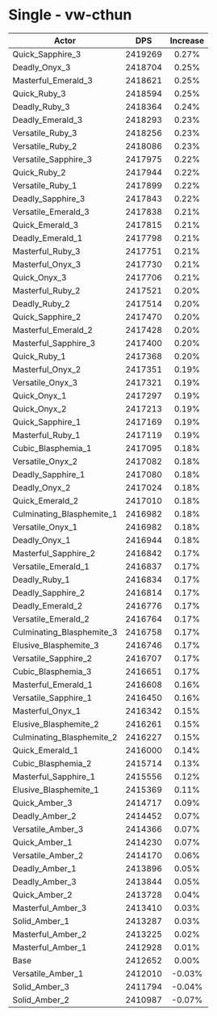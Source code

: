 # Single - vw-cthun
| Actor | DPS | Increase |
|---|:---:|:---:|
|Quick_Sapphire_3|2419269|0.27%|
|Deadly_Onyx_3|2418704|0.25%|
|Masterful_Emerald_3|2418621|0.25%|
|Quick_Ruby_3|2418594|0.25%|
|Deadly_Ruby_3|2418364|0.24%|
|Deadly_Emerald_3|2418293|0.23%|
|Versatile_Ruby_3|2418256|0.23%|
|Versatile_Ruby_2|2418086|0.23%|
|Versatile_Sapphire_3|2417975|0.22%|
|Quick_Ruby_2|2417944|0.22%|
|Versatile_Ruby_1|2417899|0.22%|
|Deadly_Sapphire_3|2417843|0.22%|
|Versatile_Emerald_3|2417838|0.21%|
|Quick_Emerald_3|2417815|0.21%|
|Deadly_Emerald_1|2417798|0.21%|
|Masterful_Ruby_3|2417751|0.21%|
|Masterful_Onyx_3|2417730|0.21%|
|Quick_Onyx_3|2417706|0.21%|
|Masterful_Ruby_2|2417521|0.20%|
|Deadly_Ruby_2|2417514|0.20%|
|Quick_Sapphire_2|2417470|0.20%|
|Masterful_Emerald_2|2417428|0.20%|
|Masterful_Sapphire_3|2417400|0.20%|
|Quick_Ruby_1|2417368|0.20%|
|Masterful_Onyx_2|2417351|0.19%|
|Versatile_Onyx_3|2417321|0.19%|
|Quick_Onyx_1|2417297|0.19%|
|Quick_Onyx_2|2417213|0.19%|
|Quick_Sapphire_1|2417169|0.19%|
|Masterful_Ruby_1|2417119|0.19%|
|Cubic_Blasphemia_1|2417095|0.18%|
|Versatile_Onyx_2|2417082|0.18%|
|Deadly_Sapphire_1|2417080|0.18%|
|Deadly_Onyx_2|2417024|0.18%|
|Quick_Emerald_2|2417010|0.18%|
|Culminating_Blasphemite_1|2416982|0.18%|
|Versatile_Onyx_1|2416982|0.18%|
|Deadly_Onyx_1|2416944|0.18%|
|Masterful_Sapphire_2|2416842|0.17%|
|Versatile_Emerald_1|2416837|0.17%|
|Deadly_Ruby_1|2416834|0.17%|
|Deadly_Sapphire_2|2416814|0.17%|
|Deadly_Emerald_2|2416776|0.17%|
|Versatile_Emerald_2|2416764|0.17%|
|Culminating_Blasphemite_3|2416758|0.17%|
|Elusive_Blasphemite_3|2416746|0.17%|
|Versatile_Sapphire_2|2416707|0.17%|
|Cubic_Blasphemia_3|2416651|0.17%|
|Masterful_Emerald_1|2416608|0.16%|
|Versatile_Sapphire_1|2416450|0.16%|
|Masterful_Onyx_1|2416342|0.15%|
|Elusive_Blasphemite_2|2416261|0.15%|
|Culminating_Blasphemite_2|2416227|0.15%|
|Quick_Emerald_1|2416000|0.14%|
|Cubic_Blasphemia_2|2415714|0.13%|
|Masterful_Sapphire_1|2415556|0.12%|
|Elusive_Blasphemite_1|2415369|0.11%|
|Quick_Amber_3|2414717|0.09%|
|Deadly_Amber_2|2414452|0.07%|
|Versatile_Amber_3|2414366|0.07%|
|Quick_Amber_1|2414230|0.07%|
|Versatile_Amber_2|2414170|0.06%|
|Deadly_Amber_1|2413896|0.05%|
|Deadly_Amber_3|2413844|0.05%|
|Quick_Amber_2|2413728|0.04%|
|Masterful_Amber_3|2413410|0.03%|
|Solid_Amber_1|2413287|0.03%|
|Masterful_Amber_2|2413225|0.02%|
|Masterful_Amber_1|2412928|0.01%|
|Base|2412652|0.00%|
|Versatile_Amber_1|2412010|-0.03%|
|Solid_Amber_3|2411794|-0.04%|
|Solid_Amber_2|2410987|-0.07%|
